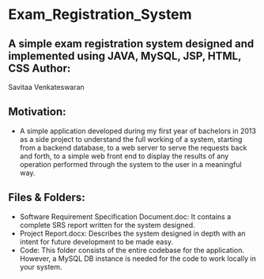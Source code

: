 # Exam_Registration_System
A simple exam registration system designed and implemented using JAVA, MySQL, JSP, HTML, CSS
Author:
-------
Savitaa Venkateswaran

Motivation:
-----------
- A simple application developed during my first year of bachelors in 2013 as a side project to understand the full working of a system, starting from a backend database, to a web server to serve the requests back and forth, to a simple web front end to display the results of any operation performed through the system to the user in a meaningful way.

Files & Folders:
----------------
- Software Requirement Specification Document.doc: It contains a complete SRS report written for the system designed.
- Project Report.docx: Describes the system designed in depth with an intent for future development to be made easy.
- Code: This folder consists of the entire codebase for the application. However, a MySQL DB instance is needed for the code to work locally in your system.
